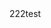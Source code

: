 <!doctype html>
<html>
<head>
	<title>test</title>
</head>
<body>
	<span> 222test </span>
</body>
</html>

